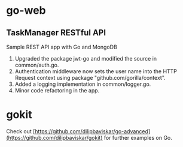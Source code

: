 # go-web
 

## TaskManager RESTful API
Sample REST API app with Go and MongoDB  

 
1. Upgraded the package jwt-go and modified the source in common/auth.go.
2. Authentication middleware now sets the user name into the HTTP Request context using package "github.com/gorilla/context".
3. Added a logging implementation in common/logger.go. 
4. Minor code refactoring in the app.

# gokit
Check out [https://github.com/dilipbaviskar/go-advanced](https://github.com/dilipbaviskar/gokit) for further examples on Go. 

